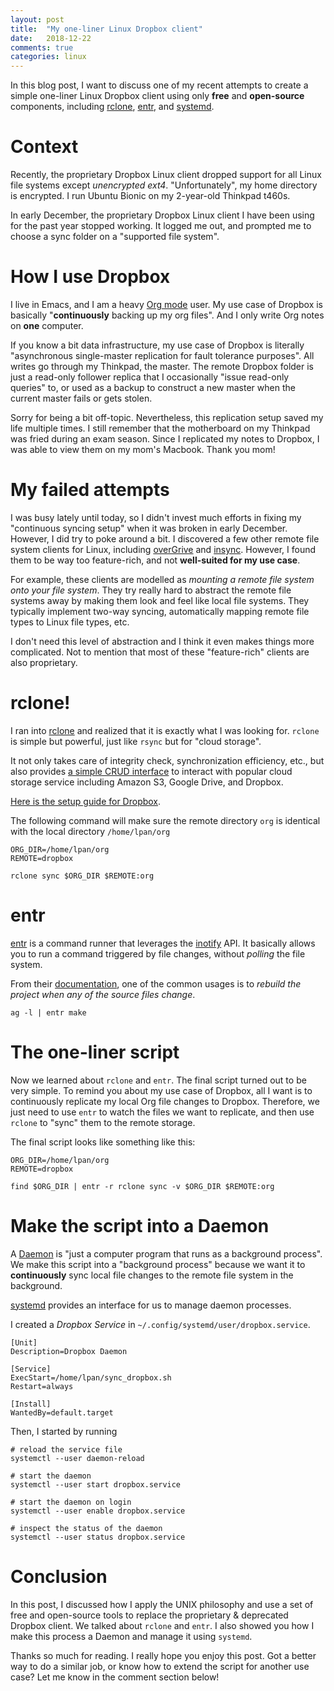 ```yaml
---
layout: post
title:  "My one-liner Linux Dropbox client"
date:   2018-12-22
comments: true
categories: linux
---
```


In this blog post, I want to discuss one of my recent attempts to create a
simple one-liner Linux Dropbox client using only **free** and **open-source**
components, including [rclone](https://rclone.org/),
[entr](http://eradman.com/entrproject/), and
[systemd](https://www.freedesktop.org/wiki/Software/systemd/).

# Context

Recently, the proprietary Dropbox Linux client dropped support for all Linux
file systems except *unencrypted ext4*. "Unfortunately", my home directory is
encrypted. I run Ubuntu Bionic on my 2-year-old Thinkpad t460s.

In early December, the proprietary Dropbox Linux client I have been using for
the past year stopped working. It logged me out, and prompted me to choose a
sync folder on a "supported file system".

# How I use Dropbox

I live in Emacs, and I am a heavy [Org mode](https://orgmode.org/) user. My use
case of Dropbox is basically "**continuously** backing up my org files". And I
only write Org notes on **one** computer.

If you know a bit data infrastructure, my use case of Dropbox is literally
"asynchronous single-master replication for fault tolerance purposes". All
writes go through my Thinkpad, the master. The remote Dropbox folder is just a
read-only follower replica that I occasionally "issue read-only queries" to, or
used as a backup to construct a new master when the current master fails or gets
stolen.

Sorry for being a bit off-topic. Nevertheless, this replication setup saved my
life multiple times. I still remember that the motherboard on my Thinkpad was
fried during an exam season. Since I replicated my notes to Dropbox, I was able
to view them on my mom's Macbook. Thank you mom!

# My failed attempts

I was busy lately until today, so I didn't invest much efforts in fixing my
"continuous syncing setup" when it was broken in early December. However, I did
try to poke around a bit. I discovered a few other remote file system clients
for Linux, including [overGrive](https://www.thefanclub.co.za/overgrive) and
[insync](https://www.insynchq.com/). However, I found them to be way too
feature-rich, and not **well-suited for my use case**.

For example, these clients are modelled as *mounting a remote file system onto
your file system*. They try really hard to abstract the remote file systems away
by making them look and feel like local file systems. They typically implement
two-way syncing, automatically mapping remote file types to Linux file types,
etc.

I don't need this level of abstraction and I think it even makes things more
complicated. Not to mention that most of these "feature-rich" clients are also
proprietary.

# rclone!

I ran into [rclone](https://rclone.org/) and realized that it is exactly what I
was looking for. `rclone` is simple but powerful, just like `rsync` but for
"cloud storage".

It not only takes care of integrity check, synchronization efficiency, etc., but also
provides [a simple CRUD
interface](https://github.com/ncw/rclone/blob/6b1f915ebccdf232cb128540ba67098b754282d6/fs/fs.go#L210-L244)
to interact with popular cloud storage service including Amazon S3, Google
Drive, and Dropbox.

[Here is the setup guide for Dropbox](https://rclone.org/dropbox/).

The following command will make sure the remote directory `org` is identical
with the local directory `/home/lpan/org`

```
ORG_DIR=/home/lpan/org
REMOTE=dropbox

rclone sync $ORG_DIR $REMOTE:org
```

# entr

[entr](http://eradman.com/entrproject/) is a command runner that leverages the
[inotify](http://man.he.net/?section=all&topic=inotify) API. It basically allows
you to run a command triggered by file changes, without *polling* the file
system.

From their [documentation](http://eradman.com/entrproject/), one of the common
usages is to *rebuild the project when any of the source files change*.

```
ag -l | entr make
```

# The one-liner script

Now we learned about `rclone` and `entr`. The final script turned out to be very
simple. To remind you about my use case of Dropbox, all I want is to
continuously replicate my local Org file changes to Dropbox. Therefore, we just
need to use `entr` to watch the files we want to replicate, and then use
`rclone` to "sync" them to the remote storage.

The final script looks like something like this:

```
ORG_DIR=/home/lpan/org
REMOTE=dropbox

find $ORG_DIR | entr -r rclone sync -v $ORG_DIR $REMOTE:org
```

# Make the script into a Daemon

A [Daemon](https://en.wikipedia.org/wiki/Daemon_(computing)) is "just a computer
program that runs as a background process". We make this script into a
"background process" because we want it to **continuously** sync local file
changes to the remote file system in the background.

[systemd](https://www.freedesktop.org/wiki/Software/systemd/) provides an
interface for us to manage daemon processes.

I created a *Dropbox Service* in `~/.config/systemd/user/dropbox.service`.

```
[Unit]
Description=Dropbox Daemon

[Service]
ExecStart=/home/lpan/sync_dropbox.sh
Restart=always

[Install]
WantedBy=default.target
```

Then, I started by running

```
# reload the service file
systemctl --user daemon-reload

# start the daemon
systemctl --user start dropbox.service

# start the daemon on login
systemctl --user enable dropbox.service

# inspect the status of the daemon
systemctl --user status dropbox.service
```

# Conclusion

In this post, I discussed how I apply the UNIX philosophy and use a set of free
and open-source tools to replace the proprietary & deprecated Dropbox client. We
talked about `rclone` and `entr`. I also showed you how I make this process a
Daemon and manage it using `systemd`.

Thanks so much for reading. I really hope you enjoy this post. Got a better way
to do a similar job, or know how to extend the script for another use case? Let
me know in the comment section below!
